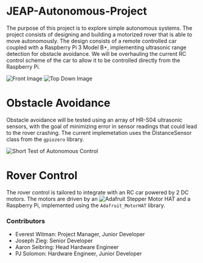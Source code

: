 # JEAP-Autonomous-Project
The purpose of this project is to explore simple autonomous systems. The project consists of designing and building
a motorized rover that is able to move autonomously. The design consists of a remote controlled car coupled with a
Raspberry Pi 3 Model B+, implementing ultrasonic range detection for obstacle avoidance. We will be overhauling
the current RC control scheme of the car to allow it to be controlled directly from the Raspberry Pi.

![Front Image](https://i.imgur.com/yL8BOof.jpg) ![Top Down Image](https://i.imgur.com/UdsWUOl.jpg)

# Obstacle Avoidance
Obstacle avoidance will be tested using an array of HR-S04 ultrasonic sensors, with the goal of minimizing error in
sensor readings that could lead to the rover crashing. The current implemetation uses the DistanceSensor class from
the `gpiozero` library.

![Short Test of Autonomous Control](https://i.imgur.com/aQro4ai.gif)

# Rover Control
The rover control is tailored to integrate with an RC car powered by 2 DC motors. The motors are driven by an
![Adafruit Stepper Motor HAT](https://www.adafruit.com/product/2348) and a Raspberry Pi, implemented using the `Adafruit_MotorHAT` library.

### Contributors
* Everest Witman: Project Manager, Junior Developer
* Joseph Zieg: Senior Developer
* Aaron Seibring: Head Hardware Engineer
* PJ Solomon: Hardware Engineer, Junior Developer


